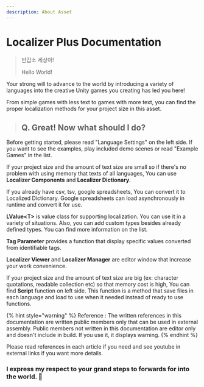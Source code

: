 ```yaml
---
description: About Asset
---
```


# Localizer Plus Documentation

> 반갑소 세상아!
>
> Hello World!

Your strong will to advance to the world by introducing a variety of languages into the creative Unity games you creating has led you here!

From simple games with less text to games with more text, you can find the proper localization methods for your project size in this asset.



> ## Q. Great! Now what should I do?

Before getting started, please read "Language Settings" on the left side. If you want to see the examples, play included demo scenes or read "Example Games" in the list.

If your project size and the amount of text size are small so if there's no problem with using memory that texts of all languages, You can use **Localizer Components** and **Localizer Dictionary**.

If you already have csv, tsv, google spreadsheets, You can convert it to Localized Dictionary. Google spreadsheets can load asynchronously in runtime and convert it for use.

**LValue&lt;T&gt;** is value class for supporting localization. You can use it in a variety of situations. Also, you can add custom types besides already defined types. You can find more information on the list.

**Tag Parameter** provides a function that display specific values converted from identifiable tags.

**Localizer Viewer** and **Localizer Manager** are editor window that increase your work convenience.

If your project size and the amount of text size are big \(ex: character quotations, readable collection etc\) so that memory cost is high, You can find **Script** function on left side. This function is a method that save files in each language and load to use when it needed instead of ready to use functions.

{% hint style="warning" %}
Reference : The written references in this documentation are written public members only that can be used in external assembly. Public members not written in this documentation are editor only and doesn't include in build. If you use it, it displays warning.
{% endhint %}

Please read references in each article if you need and see youtube in external links if you want more details.



### I express my respect to your grand steps to forwards for into the world. 🙂


